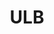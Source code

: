 ---
layout: default
title: ULB
parent: Networking
grand_parent: Public Cloud
permalink: /public-cloud/networking/ulb/
nav_order: 2
---